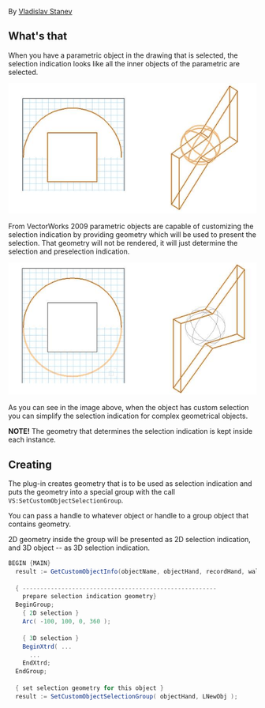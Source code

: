 By [Vladislav Stanev](mailto:vstanev@nemetschek.net)

## What's that

When you have a parametric object in the drawing that is selected, the selection indication looks like all the inner objects of the parametric are selected.

![Normal Selection Indication](images/NormalSelectionIndication.jpg)

From VectorWorks 2009 parametric objects are capable of customizing the selection indication by providing geometry which will be used to present the selection. That geometry will not be rendered, it will just determine the selection and preselection indication.

![Custom Selection Indication](images/CustomSelectionIndication.jpg)

As you can see in the image above, when the object has custom selection you can simplify the selection indication for complex geometrical objects.

**NOTE!** The geometry that determines the selection indication is kept inside each instance.

## Creating

The plug-in creates geometry that is to be used as selection indication and puts the geometry into a special group with the call `VS:SetCustomObjectSelectionGroup`.

You can pass a handle to whatever object or handle to a group object that contains geometry.

2D geometry inside the group will be presented as 2D selection indication, and 3D object -- as 3D selection indication.

```vs
BEGIN {MAIN}
  result := GetCustomObjectInfo(objectName, objectHand, recordHand, wallHand);

  { -------------------------------------------------------
    prepare selection indication geometry}
  BeginGroup;
    { 2D selection }
    Arc( -100, 100, 0, 360 );

    { 3D selection }
    BeginXtrd( ...
      ...
    EndXtrd;
  EndGroup;

  { set selection geometry for this object }
  result := SetCustomObjectSelectionGroup( objectHand, LNewObj );
